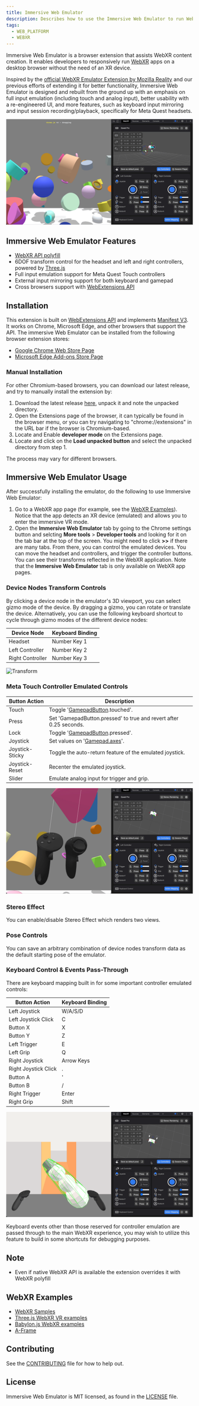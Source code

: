 ```yaml
---
title: Immersive Web Emulator
description: Describes how to use the Immersive Web Emulator to run WebXR apps on a desktop browser without an XR device..
tags:
  - WEB_PLATFORM
  - WEBXR
---
```


Immersive Web Emulator is a browser extension that assists WebXR content creation. It enables developers to responsively run [WebXR](https://www.w3.org/TR/webxr/) apps on a desktop browser without the need of an XR device.

Inspired by the [official WebXR Emulator Extension by Mozilla Reality](https://github.com/MozillaReality/WebXR-emulator-extension/) and our previous efforts of extending it for better functionality, Immersive Web Emulator is designed and rebuilt from the ground up with an emphasis on full input emulation (including touch and analog input), better usability with a re-engineered UI, and more features, such as keyboard input mirroring and input session recording/playback, specifically for Meta Quest headsets.

![Immersive Web Emulator](./screenshots/overview.gif)

## Immersive Web Emulator Features

- [WebXR API polyfill](https://github.com/immersive-web/webxr-polyfill)
- 6DOF transform control for the headset and left and right controllers, powered by [Three.js](https://threejs.org/)
- Full input emulation support for Meta Quest Touch controllers
- External input mirroring support for both keyboard and gamepad
- Cross browsers support with [WebExtensions API](https://developer.mozilla.org/en-US/docs/Mozilla/Add-ons/WebExtensions/)

## Installation

This extension is built on [WebExtensions API](https://developer.mozilla.org/en-US/docs/Mozilla/Add-ons/WebExtensions) and implements [Manifest V3](https://developer.chrome.com/docs/extensions/mv3/intro/). It works on Chrome, Microsoft Edge, and other browsers that support the API. The immersive Web Emulator can be installed from the following browser extension stores:

- [Google Chrome Web Store Page](https://chrome.google.com/webstore/detail/immersive-web-emulator/cgffilbpcibhmcfbgggfhfolhkfbhmik)
- [Microsoft Edge Add-ons Store Page](https://microsoftedge.microsoft.com/addons/detail/immersive-web-emulator/hhlkbhldhffpeibcfggfndbkfohndamj)

### Manual Installation

For other Chromium-based browsers, you can download our latest release, and try to manually install the extension by:

1. Download the latest release [here](https://github.com/meta-quest/immersive-web-emulator/releases), unpack it and note the unpacked directory.
2. Open the Extensions page of the browser, it can typically be found in the browser menu, or you can try navigating to "chrome://extensions" in the URL bar if the browser is Chromium-based.
3. Locate and Enable **developer mode** on the Extensions page.
4. Locate and click on the **Load unpacked button** and select the unpacked directory from step 1.

The process may vary for different browsers.

## Immersive Web Emulator Usage

After successfully installing the emulator, do the following to use Immersive Web Emulator:

1. Go to a WebXR app page (for example, see the [WebXR Examples](#WebXR-Examples)). Notice that the app detects an XR device (emulated) and allows you to enter the immersive VR mode.
2. Open the **Immersive Web Emulator** tab by going to the Chrome settings button and selcting **More tools** > **Developer tools** and looking for it on the tab bar at the top of the screen. You might need to click **>>** if there are many tabs. From there, you can control the emulated devices. You can move the headset and controllers, and trigger the controller buttons. You can see their transforms reflected in the WebXR application. Note that the **Immersive Web Emulator** tab is only available on WebXR app pages.

### Device Nodes Transform Controls

By clicking a device node in the emulator's 3D viewport, you can select gizmo mode of the device. By dragging a gizmo, you can rotate or translate the device. Alternatively, you can use the following keyboard shortcut to cycle through gizmo modes of the different device nodes:

| Device Node      | Keyboard Binding |
| ---------------- | ---------------- |
| Headset          | Number Key 1     |
| Left Controller  | Number Key 2     |
| Right Controller | Number Key 3     |

![Transform](./screenshots/transform.gif)

### Meta Touch Controller Emulated Controls

| Button Action   | Description                                                                                       |
| --------------- | ------------------------------------------------------------------------------------------------- |
| Touch           | Toggle '[GamepadButton](https://developer.mozilla.org/en-US/docs/Web/API/GamepadButton).touched'. |
| Press           | Set 'GamepadButton.pressed' to true and revert after 0.25 seconds.                                |
| Lock            | Toggle '[GamepadButton](https://developer.mozilla.org/en-US/docs/Web/API/GamepadButton).pressed'. |
| Joystick        | Set values on '[Gamepad.axes](https://developer.mozilla.org/en-US/docs/Web/API/Gamepad/axes)'.    |
| Joystick-Sticky | Toggle the auto-return feature of the emulated joystick.                                          |
| Joystick-Reset  | Recenter the emulated joystick.                                                                   |
| Slider          | Emulate analog input for trigger and grip.                                                        |

![UI-Controls](./screenshots/uicontrols.gif)

### Stereo Effect

You can enable/disable Stereo Effect which renders two views.

### Pose Controls

You can save an arbitrary combination of device nodes transform data as the default starting pose of the emulator.

### Keyboard Control & Events Pass-Through

There are keyboard mapping built in for some important controller emulated controls:

| Button Action        | Keyboard Binding |
| -------------------- | ---------------- |
| Left Joystick        | W/A/S/D          |
| Left Joystick Click  | C                |
| Button X             | X                |
| Button Y             | Z                |
| Left Trigger         | E                |
| Left Grip            | Q                |
| Right Joystick       | Arrow Keys       |
| Right Joystick Click | .                |
| Button A             | '                |
| Button B             | /                |
| Right Trigger        | Enter            |
| Right Grip           | Shift            |

![Keyboard-Controls](./screenshots/keyboardcontrols.gif)

Keyboard events other than those reserved for controller emulation are passed through to the main WebXR experience, you may wish to utilize this feature to build in some shortcuts for debugging purposes.

<!-- ### Record Session & Emulator Playback

You can also use the session recording utility package to record input sessions from your WebXR experiences in headset, and replay the input session with the emulator -->

## Note

- Even if native WebXR API is available the extension overrides it with WebXR polyfill

## WebXR Examples

- [WebXR Samples](https://immersive-web.github.io/webxr-samples/)
- [Three.js WebXR VR examples](https://threejs.org/examples/?q=WebXR#webxr_vr_ballshooter)
- [Babylon.js WebXR examples](https://doc.babylonjs.com/features/featuresDeepDive/webXR/webXRDemos)
- [A-Frame](https://aframe.io/)

## Contributing

See the [CONTRIBUTING](CONTRIBUTING.md) file for how to help out.

## License

Immersive Web Emulator is MIT licensed, as found in the [LICENSE](LICENSE.md) file.
